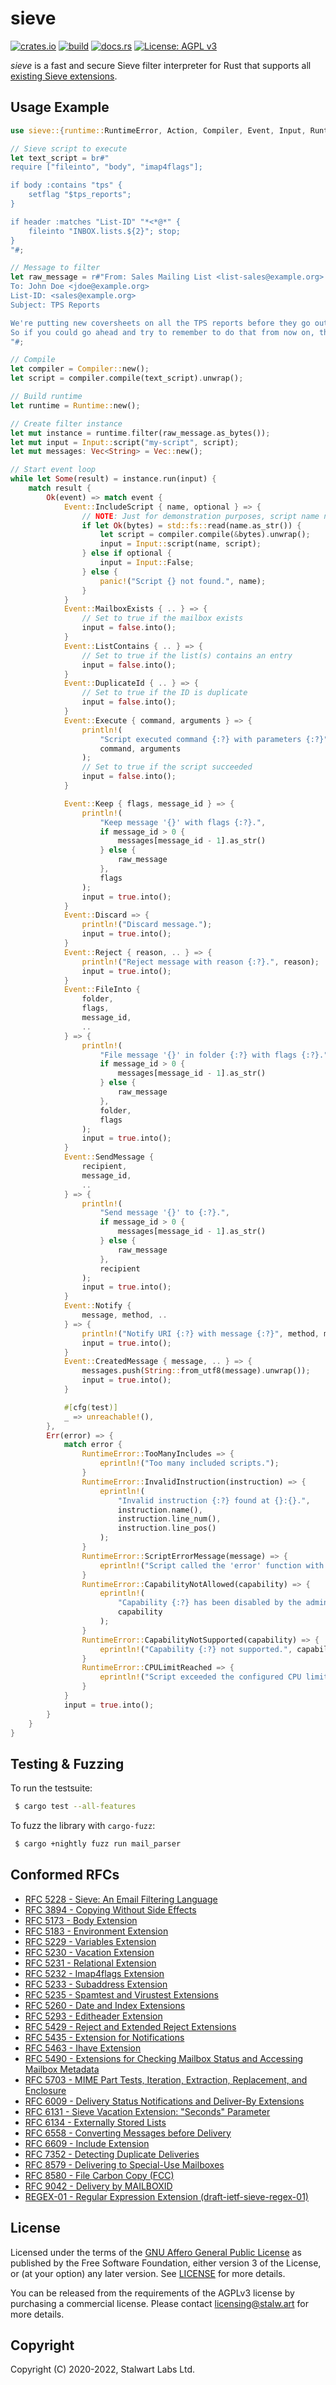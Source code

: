 # sieve

[![crates.io](https://img.shields.io/crates/v/sieve-rs)](https://crates.io/crates/sieve-rs)
[![build](https://github.com/stalwartlabs/sieve/actions/workflows/rust.yml/badge.svg)](https://github.com/stalwartlabs/sieve/actions/workflows/rust.yml)
[![docs.rs](https://img.shields.io/docsrs/sieve-rs)](https://docs.rs/sieve-rs)
[![License: AGPL v3](https://img.shields.io/badge/License-AGPL_v3-blue.svg)](https://www.gnu.org/licenses/agpl-3.0)

_sieve_ is a fast and secure Sieve filter interpreter for Rust that supports all [existing Sieve extensions](https://www.iana.org/assignments/sieve-extensions/sieve-extensions.xhtml).

## Usage Example

```rust
use sieve::{runtime::RuntimeError, Action, Compiler, Event, Input, Runtime};

// Sieve script to execute
let text_script = br#"
require ["fileinto", "body", "imap4flags"];

if body :contains "tps" {
    setflag "$tps_reports";
}

if header :matches "List-ID" "*<*@*" {
    fileinto "INBOX.lists.${2}"; stop;
}
"#;

// Message to filter
let raw_message = r#"From: Sales Mailing List <list-sales@example.org>
To: John Doe <jdoe@example.org>
List-ID: <sales@example.org>
Subject: TPS Reports

We're putting new coversheets on all the TPS reports before they go out now.
So if you could go ahead and try to remember to do that from now on, that'd be great. All right! 
"#;

// Compile
let compiler = Compiler::new();
let script = compiler.compile(text_script).unwrap();

// Build runtime
let runtime = Runtime::new();

// Create filter instance
let mut instance = runtime.filter(raw_message.as_bytes());
let mut input = Input::script("my-script", script);
let mut messages: Vec<String> = Vec::new();

// Start event loop
while let Some(result) = instance.run(input) {
    match result {
        Ok(event) => match event {
            Event::IncludeScript { name, optional } => {
                // NOTE: Just for demonstration purposes, script name needs to be validated first.
                if let Ok(bytes) = std::fs::read(name.as_str()) {
                    let script = compiler.compile(&bytes).unwrap();
                    input = Input::script(name, script);
                } else if optional {
                    input = Input::False;
                } else {
                    panic!("Script {} not found.", name);
                }
            }
            Event::MailboxExists { .. } => {
                // Set to true if the mailbox exists
                input = false.into();
            }
            Event::ListContains { .. } => {
                // Set to true if the list(s) contains an entry
                input = false.into();
            }
            Event::DuplicateId { .. } => {
                // Set to true if the ID is duplicate
                input = false.into();
            }
            Event::Execute { command, arguments } => {
                println!(
                    "Script executed command {:?} with parameters {:?}",
                    command, arguments
                );
                // Set to true if the script succeeded
                input = false.into();
            }

            Event::Keep { flags, message_id } => {
                println!(
                    "Keep message '{}' with flags {:?}.",
                    if message_id > 0 {
                        messages[message_id - 1].as_str()
                    } else {
                        raw_message
                    },
                    flags
                );
                input = true.into();
            }
            Event::Discard => {
                println!("Discard message.");
                input = true.into();
            }
            Event::Reject { reason, .. } => {
                println!("Reject message with reason {:?}.", reason);
                input = true.into();
            }
            Event::FileInto {
                folder,
                flags,
                message_id,
                ..
            } => {
                println!(
                    "File message '{}' in folder {:?} with flags {:?}.",
                    if message_id > 0 {
                        messages[message_id - 1].as_str()
                    } else {
                        raw_message
                    },
                    folder,
                    flags
                );
                input = true.into();
            }
            Event::SendMessage {
                recipient,
                message_id,
                ..
            } => {
                println!(
                    "Send message '{}' to {:?}.",
                    if message_id > 0 {
                        messages[message_id - 1].as_str()
                    } else {
                        raw_message
                    },
                    recipient
                );
                input = true.into();
            }
            Event::Notify {
                message, method, ..
            } => {
                println!("Notify URI {:?} with message {:?}", method, message);
                input = true.into();
            }
            Event::CreatedMessage { message, .. } => {
                messages.push(String::from_utf8(message).unwrap());
                input = true.into();
            }

            #[cfg(test)]
            _ => unreachable!(),
        },
        Err(error) => {
            match error {
                RuntimeError::TooManyIncludes => {
                    eprintln!("Too many included scripts.");
                }
                RuntimeError::InvalidInstruction(instruction) => {
                    eprintln!(
                        "Invalid instruction {:?} found at {}:{}.",
                        instruction.name(),
                        instruction.line_num(),
                        instruction.line_pos()
                    );
                }
                RuntimeError::ScriptErrorMessage(message) => {
                    eprintln!("Script called the 'error' function with {:?}", message);
                }
                RuntimeError::CapabilityNotAllowed(capability) => {
                    eprintln!(
                        "Capability {:?} has been disabled by the administrator.",
                        capability
                    );
                }
                RuntimeError::CapabilityNotSupported(capability) => {
                    eprintln!("Capability {:?} not supported.", capability);
                }
                RuntimeError::CPULimitReached => {
                    eprintln!("Script exceeded the configured CPU limit.");
                }
            }
            input = true.into();
        }
    }
}
```

## Testing & Fuzzing

To run the testsuite:

```bash
 $ cargo test --all-features
```

To fuzz the library with `cargo-fuzz`:

```bash
 $ cargo +nightly fuzz run mail_parser
```

## Conformed RFCs

- [RFC 5228 - Sieve: An Email Filtering Language](https://datatracker.ietf.org/doc/html/rfc5228)
- [RFC 3894 - Copying Without Side Effects](https://datatracker.ietf.org/doc/html/rfc3894)
- [RFC 5173 - Body Extension](https://datatracker.ietf.org/doc/html/rfc5173)
- [RFC 5183 - Environment Extension](https://datatracker.ietf.org/doc/html/rfc5183)
- [RFC 5229 - Variables Extension](https://datatracker.ietf.org/doc/html/rfc5229)
- [RFC 5230 - Vacation Extension](https://datatracker.ietf.org/doc/html/rfc5230)
- [RFC 5231 - Relational Extension](https://datatracker.ietf.org/doc/html/rfc5231)
- [RFC 5232 - Imap4flags Extension](https://datatracker.ietf.org/doc/html/rfc5232)
- [RFC 5233 - Subaddress Extension](https://datatracker.ietf.org/doc/html/rfc5233)
- [RFC 5235 - Spamtest and Virustest Extensions](https://datatracker.ietf.org/doc/html/rfc5235)
- [RFC 5260 - Date and Index Extensions](https://datatracker.ietf.org/doc/html/rfc5260)
- [RFC 5293 - Editheader Extension](https://datatracker.ietf.org/doc/html/rfc5293)
- [RFC 5429 - Reject and Extended Reject Extensions](https://datatracker.ietf.org/doc/html/rfc5429)
- [RFC 5435 - Extension for Notifications](https://datatracker.ietf.org/doc/html/rfc5435)
- [RFC 5463 - Ihave Extension](https://datatracker.ietf.org/doc/html/rfc5463)
- [RFC 5490 - Extensions for Checking Mailbox Status and Accessing Mailbox Metadata](https://datatracker.ietf.org/doc/html/rfc5490)
- [RFC 5703 - MIME Part Tests, Iteration, Extraction, Replacement, and Enclosure](https://datatracker.ietf.org/doc/html/rfc5703)
- [RFC 6009 - Delivery Status Notifications and Deliver-By Extensions](https://datatracker.ietf.org/doc/html/rfc6009)
- [RFC 6131 - Sieve Vacation Extension: "Seconds" Parameter](https://datatracker.ietf.org/doc/html/rfc6131)
- [RFC 6134 - Externally Stored Lists](https://datatracker.ietf.org/doc/html/rfc6134)
- [RFC 6558 - Converting Messages before Delivery](https://datatracker.ietf.org/doc/html/rfc6558)
- [RFC 6609 - Include Extension](https://datatracker.ietf.org/doc/html/rfc6609)
- [RFC 7352 - Detecting Duplicate Deliveries](https://datatracker.ietf.org/doc/html/rfc7352)
- [RFC 8579 - Delivering to Special-Use Mailboxes](https://datatracker.ietf.org/doc/html/rfc8579)
- [RFC 8580 - File Carbon Copy (FCC)](https://datatracker.ietf.org/doc/html/rfc8580)
- [RFC 9042 - Delivery by MAILBOXID](https://datatracker.ietf.org/doc/html/rfc9042)
- [REGEX-01 - Regular Expression Extension (draft-ietf-sieve-regex-01)](https://www.ietf.org/archive/id/draft-ietf-sieve-regex-01.html)

## License

Licensed under the terms of the [GNU Affero General Public License](https://www.gnu.org/licenses/agpl-3.0.en.html) as published by
the Free Software Foundation, either version 3 of the License, or (at your option) any later version.
See [LICENSE](LICENSE) for more details.

You can be released from the requirements of the AGPLv3 license by purchasing
a commercial license. Please contact licensing@stalw.art for more details.
  
## Copyright

Copyright (C) 2020-2022, Stalwart Labs Ltd.
